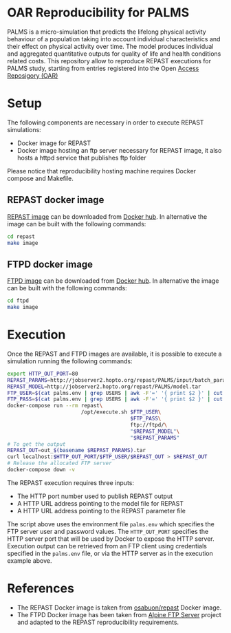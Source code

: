 # OAR Reproducibility for PALMS
PALMS is a micro-simulation that predicts the lifelong physical activity behaviour of a population taking into account individual characteristics and their effect on physical activity over time. The model produces individual and aggregated quantitative outputs for quality of life and health conditions related costs.
This repository allow to reproduce REPAST executions for PALMS study, starting from entries registered into the Open [Access Reposigory (OAR)][OAR]

# Setup
The following components are necessary in order to execute REPAST simulations:

* Docker image for REPAST
* Docker image hosting an ftp server necessary for REPAST image, it also hosts a httpd service that publishes ftp folder

Please notice that reproducibility hosting machine requires Docker compose and Makefile.

## REPAST docker image
[REPAST image][OSCT_REPAST] can be downloaded from [Docker hub][DHUB]. In alternative the image can be built with the following commands:

```bash
cd repast
make image
```

## FTPD docker image
[FTPD image][OSCT_FTPD] can be downloaded from [Docker hub][DHUB]. In alternative the image can be built with the following commands:

```bash
cd ftpd
make image
```

# Execution
Once the REPAST and FTPD images are available, it is possible to execute a simulation running the following commands:

```bash
export HTTP_OUT_PORT=80
REPAST_PARAMS=http://jobserver2.hopto.org/repast/PALMS/input/batch_params.xml_0
REPAST_MODEL=http://jobserver2.hopto.org/repast/PALMS/model.tar
FTP_USER=$(cat palms.env | grep USERS | awk -F'=' '{ print $2 }' | cut -d '|' -f1)
FTP_PASS=$(cat palms.env | grep USERS | awk -F'=' '{ print $2 }' | cut -d '|' -f2)
docker-compose run --rm repast\
                        /opt/execute.sh $FTP_USER\
                                        $FTP_PASS\
                                        ftp://ftpd/\
                                        "$REPAST_MODEL"\
                                        "$REPAST_PARAMS" 
# To get the output
REPAST_OUT=out_$(basename $REPAST_PARAMS).tar
curl localhost:$HTTP_OUT_PORT/$FTP_USER/$REPAST_OUT > $REPAST_OUT
# Release the allocated FTP server
docker-compose down -v
```

The REPAST execution requires three inputs:

 * The HTTP port number used to publish REPAST output
 * A HTTP URL address pointing to the model file for REPAST
 * A HTTP URL address pointing to the REPAST parameter file

The script above uses the environment file `palms.env` which specifies the FTP server user and password values.
The `HTTP_OUT_PORT` specifies the HTTP server port that will be used by Docker to expose the HTTP server.
Execution output can be retrieved from an FTP client using credentials specified in the `palms.env` file, or via the HTTP server as in the execution example above.

# References
* The REPAST Docker image is taken from [osabuon/repast][REPAST_DHUB] Docker image.
* The FTPD Docker image has been taken from [Alpine FTP Server][APLINE_VSFTP] project and adapted to the REPAST reproducibility requirements.

[DHUB]:{https://hub.docker.com}
[OAR]:{https://www.openaccessrepository.it}
[REPAST_DHUB]:{https://hub.docker.com/r/osabuoun/repast}
[APLINE_VSFTP]:{https://github.com/delfer/docker-alpine-ftp-server}
[OSCT_REPAST]:{https://cloud.docker.com/u/osct/repository/docker/osct/repast}
[OSCT_FTPD]:{https://cloud.docker.com/u/osct/repository/docker/osct/ftpd}
